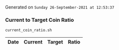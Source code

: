 Generated on `Sunday 26-September-2021 at 12:53:37`

### Current to Target Coin Ratio
`current_coin_ratio.sh`

Date|Current|Target|Ratio
---|---|---|---
